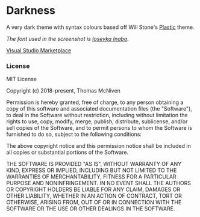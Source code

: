 # Darkness

A very dark theme with syntax colours based off Will Stone's [Plastic](https://github.com/will-stone/plastic) theme.

_The font used in the screenshot is [Iosevka Inaba](https://github.com/trmcnvn/iosevka-inaba)._

[Visual Studio Marketplace](https://marketplace.visualstudio.com/items?itemName=trmcnvn.darkness-theme)

### License

MIT License

Copyright (c) 2018-present, Thomas McNiven

Permission is hereby granted, free of charge, to any person obtaining a copy
of this software and associated documentation files (the "Software"), to deal
in the Software without restriction, including without limitation the rights
to use, copy, modify, merge, publish, distribute, sublicense, and/or sell
copies of the Software, and to permit persons to whom the Software is
furnished to do so, subject to the following conditions:

The above copyright notice and this permission notice shall be included in all
copies or substantial portions of the Software.

THE SOFTWARE IS PROVIDED "AS IS", WITHOUT WARRANTY OF ANY KIND, EXPRESS OR
IMPLIED, INCLUDING BUT NOT LIMITED TO THE WARRANTIES OF MERCHANTABILITY,
FITNESS FOR A PARTICULAR PURPOSE AND NONINFRINGEMENT. IN NO EVENT SHALL THE
AUTHORS OR COPYRIGHT HOLDERS BE LIABLE FOR ANY CLAIM, DAMAGES OR OTHER
LIABILITY, WHETHER IN AN ACTION OF CONTRACT, TORT OR OTHERWISE, ARISING FROM,
OUT OF OR IN CONNECTION WITH THE SOFTWARE OR THE USE OR OTHER DEALINGS IN THE
SOFTWARE.
